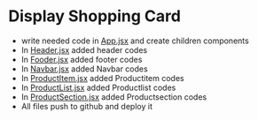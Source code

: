 # Display Shopping Card 
- write needed code in [App.jsx](App.jsx) and create children components
- In [Header.jsx](./src/components/Header.jsx) added header codes
- In [Fooder.jsx](./src/components/Footer.jsx) added footer codes
- In [Navbar.jsx](./src/components/Navbar.jsx) added Navbar codes
- In [ProductItem.jsx](./src/components/ProductItem.jsx) added Productitem codes
- In [ProductList.jsx](./src/components/ProductList.jsx) added Productlist codes
- In [ProductSection.jsx](./src/components/ProductSection.jsx) added Productsection codes
- All files push to github and deploy it